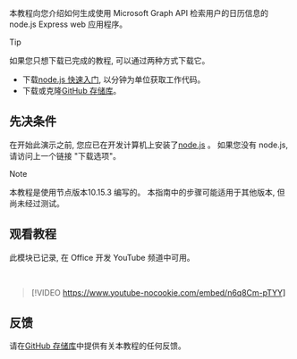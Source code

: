 <!-- markdownlint-disable MD002 MD041 -->

本教程向您介绍如何生成使用 Microsoft Graph API 检索用户的日历信息的 node.js Express web 应用程序。

> [!TIP]
> 如果您只想下载已完成的教程, 可以通过两种方式下载它。
>
> - 下载[node.js 快速入门](https://developer.microsoft.com/graph/quick-start?platform=option-node), 以分钟为单位获取工作代码。
> - 下载或克隆[GitHub 存储库](https://github.com/microsoftgraph/msgraph-training-nodeexpressapp)。

## <a name="prerequisites"></a>先决条件

在开始此演示之前, 您应已在开发计算机上安装了[node.js](https://nodejs.org) 。 如果您没有 node.js, 请访问上一个链接 "下载选项"。

> [!NOTE]
> 本教程是使用节点版本10.15.3 编写的。 本指南中的步骤可能适用于其他版本, 但尚未经过测试。

## <a name="watch-the-tutorial"></a>观看教程

此模块已记录, 在 Office 开发 YouTube 频道中可用。

<!-- markdownlint-disable MD033 MD034 -->
<br/>

> [!VIDEO https://www.youtube-nocookie.com/embed/n6q8Cm-pTYY]
<!-- markdownlint-enable MD033 MD034 -->

## <a name="feedback"></a>反馈

请在[GitHub 存储库](https://github.com/microsoftgraph/msgraph-training-nodeexpressapp)中提供有关本教程的任何反馈。
